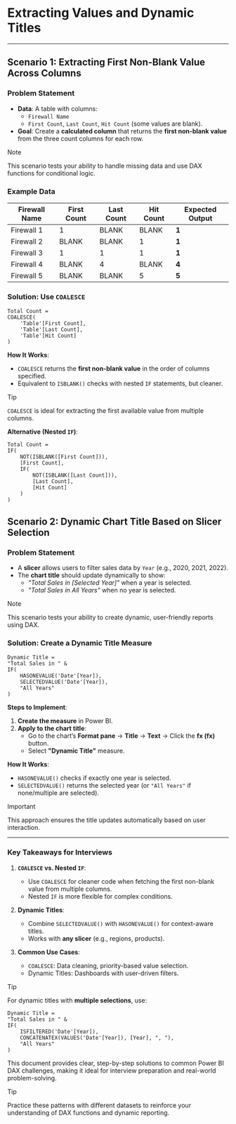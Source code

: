 # **Extracting Values and Dynamic Titles**  

---

## **Scenario 1: Extracting First Non-Blank Value Across Columns**  

### **Problem Statement**  
- **Data**: A table with columns:  
  - `Firewall Name`  
  - `First Count`, `Last Count`, `Hit Count` (some values are blank).  
- **Goal**: Create a **calculated column** that returns the **first non-blank value** from the three count columns for each row.  

> [!NOTE]  
> This scenario tests your ability to handle missing data and use DAX functions for conditional logic.  

### **Example Data**  

| Firewall Name | First Count | Last Count | Hit Count | Expected Output |  
|---------------|-------------|------------|----------|-----------------|  
| Firewall 1    | 1           | BLANK      | BLANK    | **1**           |  
| Firewall 2    | BLANK       | BLANK      | 1        | **1**           |  
| Firewall 3    | 1           | 1          | 1        | **1**           |  
| Firewall 4    | BLANK       | 4          | BLANK    | **4**           |  
| Firewall 5    | BLANK       | BLANK      | 5        | **5**           |  

### **Solution: Use `COALESCE`**  

```dax  
Total Count =  
COALESCE(  
    'Table'[First Count],  
    'Table'[Last Count],  
    'Table'[Hit Count]  
)  
```  

**How It Works**:  
- `COALESCE` returns the **first non-blank value** in the order of columns specified.  
- Equivalent to `ISBLANK()` checks with nested `IF` statements, but cleaner.  

> [!TIP]  
> `COALESCE` is ideal for extracting the first available value from multiple columns.  

**Alternative (Nested `IF`)**:  
```dax  
Total Count =  
IF(  
    NOT(ISBLANK([First Count])),  
    [First Count],  
    IF(  
        NOT(ISBLANK([Last Count])),  
        [Last Count],  
        [Hit Count]  
    )  
)  
```  

## **Scenario 2: Dynamic Chart Title Based on Slicer Selection**  

### **Problem Statement**  
- A **slicer** allows users to filter sales data by `Year` (e.g., 2020, 2021, 2022).  
- The **chart title** should update dynamically to show:  
  - _"Total Sales in [Selected Year]"_ when a year is selected.  
  - _"Total Sales in All Years"_ when no year is selected.  

> [!NOTE]  
> This scenario tests your ability to create dynamic, user-friendly reports using DAX.  

### **Solution: Create a Dynamic Title Measure**  

```dax  
Dynamic Title =  
"Total Sales in " &  
IF(  
    HASONEVALUE('Date'[Year]),  
    SELECTEDVALUE('Date'[Year]),  
    "All Years"  
)  
```  

**Steps to Implement**:  
1. **Create the measure** in Power BI.  
2. **Apply to the chart title**:  
   - Go to the chart’s **Format pane** → **Title** → **Text** → Click the **fx (fx)** button.  
   - Select **"Dynamic Title"** measure.  

**How It Works**:  
- `HASONEVALUE()` checks if exactly one year is selected.  
- `SELECTEDVALUE()` returns the selected year (or `"All Years"` if none/multiple are selected).  

> [!IMPORTANT]  
> This approach ensures the title updates automatically based on user interaction.  

---

### **Key Takeaways for Interviews**  

1. **`COALESCE` vs. Nested `IF`**:  
   - Use `COALESCE` for cleaner code when fetching the first non-blank value from multiple columns.  
   - Nested `IF` is more flexible for complex conditions.  

2. **Dynamic Titles**:  
   - Combine `SELECTEDVALUE()` with `HASONEVALUE()` for context-aware titles.  
   - Works with **any slicer** (e.g., regions, products).  

3. **Common Use Cases**:  
   - `COALESCE`: Data cleaning, priority-based value selection.  
   - Dynamic Titles: Dashboards with user-driven filters.  

> [!TIP]  
> For dynamic titles with **multiple selections**, use:  
```dax  
Dynamic Title =  
"Total Sales in " &  
IF(  
    ISFILTERED('Date'[Year]),  
    CONCATENATEX(VALUES('Date'[Year]), [Year], ", "),  
    "All Years"  
)  
```  

This document provides clear, step-by-step solutions to common Power BI DAX challenges, making it ideal for interview preparation and real-world problem-solving.  

> [!TIP]  
> Practice these patterns with different datasets to reinforce your understanding of DAX functions and dynamic reporting.  

